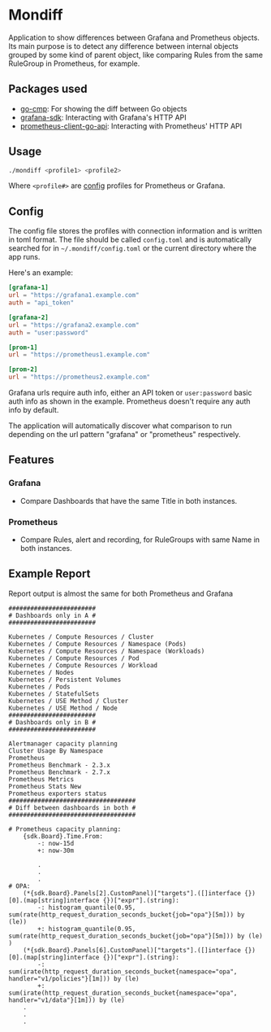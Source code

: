 # Mondiff

Application to show differences between Grafana and Prometheus objects. Its main purpose is to detect any difference between internal objects grouped by some kind of parent object, like comparing Rules from the same RuleGroup in Prometheus, for example.

## Packages used

- [go-cmp](https://github.com/google/go-cmp): For showing the diff between Go objects
- [grafana-sdk](https://github.com/grafana-tools/sdk): Interacting with Grafana's HTTP API
- [prometheus-client-go-api](https://github.com/prometheus/client_golang/tree/master/api): Interacting with Prometheus' HTTP API

## Usage

``` sh
./mondiff <profile1> <profile2>
```

Where `<profile#>` are [config](#config) profiles for Prometheus or Grafana.

## Config

The config file stores the profiles with connection information and is written in toml format. The file should be called `config.toml` and is automatically searched for in `~/.mondiff/config.toml` or the current directory where the app runs.

Here's an example:

``` toml
[grafana-1]
url = "https://grafana1.example.com"
auth = "api_token"

[grafana-2]
url = "https://grafana2.example.com"
auth = "user:password"

[prom-1]
url = "https://prometheus1.example.com"

[prom-2]
url = "https://prometheus2.example.com"
```

Grafana urls require auth info, either an API token or `user:password` basic auth info as shown in the example. Prometheus doesn't require any auth info by default.

The application will automatically discover what comparison to run depending on the url pattern "grafana" or "prometheus" respectively.

## Features

### Grafana

- Compare Dashboards that have the same Title in both instances.

### Prometheus

- Compare Rules, alert and recording, for RuleGroups with same Name in both instances.

## Example Report

Report output is almost the same for both Prometheus and Grafana

``` text
########################
# Dashboards only in A #
########################

Kubernetes / Compute Resources / Cluster
Kubernetes / Compute Resources / Namespace (Pods)
Kubernetes / Compute Resources / Namespace (Workloads)
Kubernetes / Compute Resources / Pod
Kubernetes / Compute Resources / Workload
Kubernetes / Nodes
Kubernetes / Persistent Volumes
Kubernetes / Pods
Kubernetes / StatefulSets
Kubernetes / USE Method / Cluster
Kubernetes / USE Method / Node
########################
# Dashboards only in B #
########################

Alertmanager capacity planning
Cluster Usage By Namespace
Prometheus
Prometheus Benchmark - 2.3.x
Prometheus Benchmark - 2.7.x
Prometheus Metrics
Prometheus Stats New
Prometheus exporters status
###################################
# Diff between dashboards in both #
###################################

# Prometheus capacity planning:
	{sdk.Board}.Time.From:
		-: now-15d
		+: now-30m
        
        .
        .
        .
# OPA:
    (*{sdk.Board}.Panels[2].CustomPanel)["targets"].([]interface {})[0].(map[string]interface {})["expr"].(string):
		-: histogram_quantile(0.95, sum(rate(http_request_duration_seconds_bucket{job="opa"}[5m])) by (le))
		+: histogram_quantile(0.95, sum(rate(http_request_duration_seconds_bucket{job="opa"}[5m])) by (le) )
    (*{sdk.Board}.Panels[6].CustomPanel)["targets"].([]interface {})[0].(map[string]interface {})["expr"].(string):
		-: sum(irate(http_request_duration_seconds_bucket{namespace="opa", handler="v1/policies"}[1m])) by (le)
		+: sum(irate(http_request_duration_seconds_bucket{namespace="opa", handler="v1/data"}[1m])) by (le)
    .
    .
    .
```
